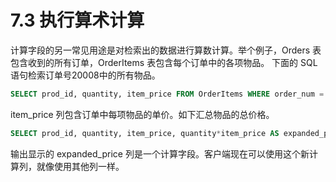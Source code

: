 # 7.3 执行算术计算
计算字段的另一常见用途是对检索出的数据进行算数计算。举个例子，Orders 表包含收到的所有订单，OrderItems 表包含每个订单中的各项物品。
下面的 SQL 语句检索订单号20008中的所有物品。
```sql
SELECT prod_id, quantity, item_price FROM OrderItems WHERE order_num = 20008;
```
item_price 列包含订单中每项物品的单价。如下汇总物品的总价格。
```sql
SELECT prod_id, quantity, item_price, quantity*item_price AS expanded_price FROM OrderItems WHERE order_num = 20008;
```
输出显示的 expanded_price 列是一个计算字段。客户端现在可以使用这个新计算列，就像使用其他列一样。